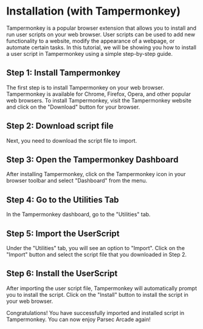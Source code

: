 # Installation (with Tampermonkey)

Tampermonkey is a popular browser extension that allows you to install and run user scripts on your web browser. User scripts can be used to add new functionality to a website, modify the appearance of a webpage, or automate certain tasks. In this tutorial, we will be showing you how to install a user script in Tampermonkey using a simple step-by-step guide.

## Step 1: Install Tampermonkey
The first step is to install Tampermonkey on your web browser. Tampermonkey is available for Chrome, Firefox, Opera, and other popular web browsers. To install Tampermonkey, visit the Tampermonkey website and click on the "Download" button for your browser.

## Step 2: Download script file
Next, you need to download the script file to import.

## Step 3: Open the Tampermonkey Dashboard
After installing Tampermonkey, click on the Tampermonkey icon in your browser toolbar and select "Dashboard" from the menu.

## Step 4: Go to the Utilities Tab
In the Tampermonkey dashboard, go to the "Utilities" tab.

## Step 5: Import the UserScript
Under the "Utilities" tab, you will see an option to "Import". Click on the "Import" button and select the script file that you downloaded in Step 2.

## Step 6: Install the UserScript
After importing the user script file, Tampermonkey will automatically prompt you to install the script. Click on the "Install" button to install the script in your web browser.

Congratulations! You have successfully imported and installed script in Tampermonkey. You can now enjoy Parsec Arcade again!
